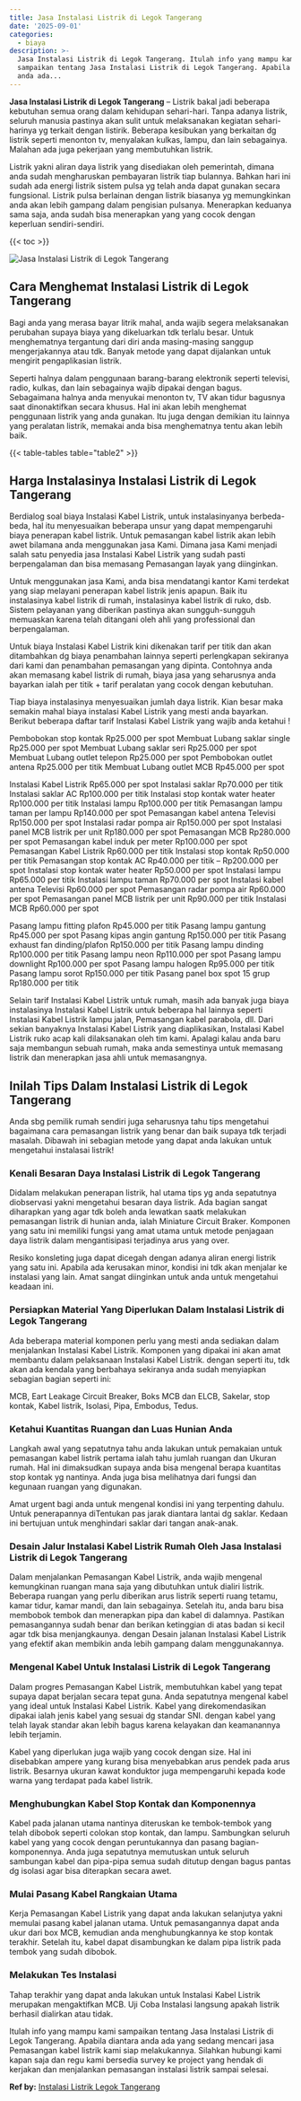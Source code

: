 ```yaml
---
title: Jasa Instalasi Listrik di Legok Tangerang
date: '2025-09-01'
categories:
  - biaya
description: >-
  Jasa Instalasi Listrik di Legok Tangerang. Itulah info yang mampu kami
  sampaikan tentang Jasa Instalasi Listrik di Legok Tangerang. Apabila diantara
  anda ada...
---
```


**Jasa Instalasi Listrik di Legok Tangerang** – Listrik bakal jadi beberapa kebutuhan semua orang dalam kehidupan sehari-hari. Tanpa adanya listrik, seluruh manusia pastinya akan sulit untuk melaksanakan kegiatan sehari-harinya yg terkait dengan listirik. Beberapa kesibukan yang berkaitan dg listrik seperti menonton tv, menyalakan kulkas, lampu, dan lain sebagainya. Malahan ada juga pekerjaan yang membutuhkan listrik.

Listrik yakni aliran daya listrik yang disediakan oleh pemerintah, dimana anda sudah mengharuskan pembayaran listrik tiap bulannya. Bahkan hari ini sudah ada energi listrik sistem pulsa yg telah anda dapat gunakan secara fungsional. Listrik pulsa berlainan dengan listrik biasanya yg memungkinkan anda akan lebih gampang dalam pengisian pulsanya. Menerapkan keduanya sama saja, anda sudah bisa menerapkan yang yang cocok dengan keperluan sendiri-sendiri.

{{< toc >}}

![Jasa Instalasi Listrik di Legok Tangerang](/images/instalasi-listrik-murah35.png)

## Cara Menghemat Instalasi Listrik di Legok Tangerang

Bagi anda yang merasa bayar litrik mahal, anda wajib segera melaksanakan perubahan supaya biaya yang dikeluarkan tdk terlalu besar. Untuk menghematnya tergantung dari diri anda masing-masing sanggup mengerjakannya atau tdk. Banyak metode yang dapat dijalankan untuk mengirit pengaplikasian listrik.

Seperti halnya dalam penggunaan barang-barang elektronik seperti televisi, radio, kulkas, dan lain sebagainya wajib dipakai dengan bagus. Sebagaimana halnya anda menyukai menonton tv, TV akan tidur bagusnya saat dinonaktifkan secara khusus. Hal ini akan lebih menghemat penggunaan listrik yang anda gunakan. Itu juga dengan demikian itu lainnya yang peralatan listrik, memakai anda bisa menghematnya tentu akan lebih baik.

{{< table-tables table="table2" >}}

## Harga Instalasinya Instalasi Listrik di Legok Tangerang

Berdialog soal biaya Instalasi Kabel Listrik, untuk instalasinyanya berbeda-beda, hal itu menyesuaikan beberapa unsur yang dapat mempengaruhi biaya penerapan kabel listrik. Untuk pemasangan kabel listrik akan lebih awet bilamana anda menggunakan jasa Kami. Dimana jasa Kami menjadi salah satu penyedia jasa Instalasi Kabel Listrik yang sudah pasti berpengalaman dan bisa memasang Pemasangan layak yang diinginkan.

Untuk menggunakan jasa Kami, anda bisa mendatangi kantor Kami terdekat yang siap melayani penerapan kabel listrik jenis apapun. Baik itu instalasinya kabel listrik di rumah, instalasinya kabel listrik di ruko, dsb. Sistem pelayanan yang diberikan pastinya akan sungguh-sungguh memuaskan karena telah ditangani oleh ahli yang professional dan berpengalaman.

Untuk biaya Instalasi Kabel Listrik kini dikenakan tarif per titik dan akan ditambahkan dg biaya penambahan lainnya seperti perlengkapan sekiranya dari kami dan penambahan pemasangan yang dipinta. Contohnya anda akan memasang kabel listrik di rumah, biaya jasa yang seharusnya anda bayarkan ialah per titik + tarif peralatan yang cocok dengan kebutuhan.

Tiap biaya instalasinya menyesuaikan jumlah daya listrik. Kian besar maka semakin mahal biaya instalasi Kabel Listrik yang mesti anda bayarkan. Berikut beberapa daftar tarif Instalasi Kabel Listrik yang wajib anda ketahui !

Pembobokan stop kontak Rp25.000 per spot Membuat Lubang saklar single Rp25.000 per spot Membuat Lubang saklar seri Rp25.000 per spot Membuat Lubang outlet telepon Rp25.000 per spot Pembobokan outlet antena Rp25.000 per titik Membuat Lubang outlet MCB Rp45.000 per spot

Instalasi Kabel Listrik Rp65.000 per spot Instalasi saklar Rp70.000 per titik Instalasi saklar AC Rp100.000 per titik Instalasi stop kontak water heater Rp100.000 per titik Instalasi lampu Rp100.000 per titik Pemasangan lampu taman per lampu Rp140.000 per spot Pemasangan kabel antena Televisi Rp150.000 per spot Instalasi radar pompa air Rp150.000 per spot Instalasi panel MCB listrik per unit Rp180.000 per spot Pemasangan MCB Rp280.000 per spot Pemasangan kabel induk per meter Rp100.000 per spot Pemasangan Kabel Listrik Rp60.000 per titik Instalasi stop kontak Rp50.000 per titik Pemasangan stop kontak AC Rp40.000 per titik – Rp200.000 per spot Instalasi stop kontak water heater Rp50.000 per spot Instalasi lampu Rp65.000 per titik Instalasi lampu taman Rp70.000 per spot Instalasi kabel antena Televisi Rp60.000 per spot Pemasangan radar pompa air Rp60.000 per spot Pemasangan panel MCB listrik per unit Rp90.000 per titik Instalasi MCB Rp60.000 per spot

Pasang lampu fitting plafon Rp45.000 per titik Pasang lampu gantung Rp45.000 per spot Pasang kipas angin gantung Rp150.000 per titik Pasang exhaust fan dinding/plafon Rp150.000 per titik Pasang lampu dinding Rp100.000 per titik Pasang lampu neon Rp110.000 per spot Pasang lampu downlight Rp100.000 per spot Pasang lampu halogen Rp95.000 per titik Pasang lampu sorot Rp150.000 per titik Pasang panel box spot 15 grup Rp180.000 per titik

Selain tarif Instalasi Kabel Listrik untuk rumah, masih ada banyak juga biaya instalasinya Instalasi Kabel Listrik untuk beberapa hal lainnya seperti Instalasi Kabel Listrik lampu jalan, Pemasangan kabel parabola, dll. Dari sekian banyaknya Instalasi Kabel Listrik yang diaplikasikan, Instalasi Kabel Listrik ruko acap kali dilaksanakan oleh tim kami. Apalagi kalau anda baru saja membangun sebuah rumah, maka anda semestinya untuk memasang listrik dan menerapkan jasa ahli untuk memasangnya.

## Inilah Tips Dalam Instalasi Listrik di Legok Tangerang


Anda sbg pemilik rumah sendiri juga seharusnya tahu tips mengetahui bagaimana cara pemasangan listrik yang benar dan baik supaya tdk terjadi masalah. Dibawah ini sebagian metode yang dapat anda lakukan untuk mengetahui instalasai listrik!

### Kenali Besaran Daya Instalasi Listrik di Legok Tangerang

Didalam melakukan penerapan listrik, hal utama tips yg anda sepatutnya diobservasi yakni mengetahui besaran daya listrik. Ada bagian sangat diharapkan yang agar tdk boleh anda lewatkan saatk melakukan pemasangan listrik di hunian anda, ialah Miniature Circuit Braker. Komponen yang satu ini memiliki fungsi yang amat utama untuk metode penjagaan daya listrik dalam mengantisipasi terjadinya arus yang over.

Resiko konsleting juga dapat dicegah dengan adanya aliran energi listrik yang satu ini. Apabila ada kerusakan minor, kondisi ini tdk akan menjalar ke instalasi yang lain. Amat sangat diinginkan untuk anda untuk mengetahui keadaan ini.

### Persiapkan Material Yang Diperlukan Dalam Instalasi Listrik di Legok Tangerang

Ada beberapa material komponen perlu yang mesti anda sediakan dalam menjalankan Instalasi Kabel Listrik. Komponen yang dipakai ini akan amat membantu dalam pelaksanaan Instalasi Kabel Listrik. dengan seperti itu, tdk akan ada kendala yang berbahaya sekiranya anda sudah menyiapkan sebagian bagian seperti ini:

MCB, Eart Leakage Circuit Breaker, Boks MCB dan ELCB, Sakelar, stop kontak, Kabel listrik, Isolasi, Pipa, Embodus, Tedus.

### Ketahui Kuantitas Ruangan dan Luas Hunian Anda

Langkah awal yang sepatutnya tahu anda lakukan untuk pemakaian untuk pemasangan kabel listrik pertama ialah tahu jumlah ruangan dan Ukuran rumah. Hal ini dimaksudkan supaya anda bisa mengenal berapa kuantitas stop kontak yg nantinya. Anda juga bisa melihatnya dari fungsi dan kegunaan ruangan yang digunakan.

Amat urgent bagi anda untuk mengenal kondisi ini yang terpenting dahulu. Untuk penerapannya diTentukan pas jarak diantara lantai dg saklar. Kedaan ini bertujuan untuk menghindari saklar dari tangan anak-anak.

### Desain Jalur Instalasi Kabel Listrik Rumah Oleh Jasa Instalasi Listrik di Legok Tangerang

Dalam menjalankan Pemasangan Kabel Listrik, anda wajib mengenal kemungkinan ruangan mana saja yang dibutuhkan untuk dialiri listrik. Beberapa ruangan yang perlu diberikan arus listrik seperti ruang tetamu, kamar tidur, kamar mandi, dan lain sebagainya. Setelah itu, anda baru bisa membobok tembok dan menerapkan pipa dan kabel di dalamnya. Pastikan pemasangannya sudah benar dan berikan ketinggian di atas badan si kecil agar tdk bisa menjangkaunya. dengan Desain jalanan Instalasi Kabel Listrik yang efektif akan membikin anda lebih gampang dalam menggunakannya.

### Mengenal Kabel Untuk Instalasi Listrik di Legok Tangerang

Dalam progres Pemasangan Kabel Listrik, membutuhkan kabel yang tepat supaya dapat berjalan secara tepat guna. Anda sepatutnya mengenal kabel yang ideal untuk Instalasi Kabel Listrik. Kabel yang direkomendasikan dipakai ialah jenis kabel yang sesuai dg standar SNI. dengan kabel yang telah layak standar akan lebih bagus karena kelayakan dan keamanannya lebih terjamin.

Kabel yang diperlukan juga wajib yang cocok dengan size. Hal ini disebabkan ampere yang kurang bisa menyebabkan arus pendek pada arus listrik. Besarnya ukuran kawat konduktor juga mempengaruhi kepada kode warna yang terdapat pada kabel listrik.

### Menghubungkan Kabel Stop Kontak dan Komponennya

Kabel pada jalanan utama nantinya diteruskan ke tembok-tembok yang telah dibobok seperti colokan stop kontak, dan lampu. Sambungkan seluruh kabel yang yang cocok dengan peruntukannya dan pasang bagian-komponennya. Anda juga sepatutnya memutuskan untuk seluruh sambungan kabel dan pipa-pipa semua sudah ditutup dengan bagus pantas dg isolasi agar bisa diterapkan secara awet.

### Mulai Pasang Kabel Rangkaian Utama

Kerja Pemasangan Kabel Listrik yang dapat anda lakukan selanjutya yakni memulai pasang kabel jalanan utama. Untuk pemasangannya dapat anda ukur dari box MCB, kemudian anda menghubungkannya ke stop kontak terakhir. Setelah itu, kabel dapat disambungkan ke dalam pipa listrik pada tembok yang sudah dibobok.

### Melakukan Tes Instalasi

Tahap terakhir yang dapat anda lakukan untuk Instalasi Kabel Listrik merupakan mengaktifkan MCB. Uji Coba Instalasi langsung apakah listrik berhasil dialirkan atau tidak.

Itulah info yang mampu kami sampaikan tentang Jasa Instalasi Listrik di Legok Tangerang. Apabila diantara anda ada yang sedang mencari jasa Pemasangan kabel listrik kami siap melakukannya. Silahkan hubungi kami kapan saja dan regu kami bersedia survey ke project yang hendak di kerjakan dan menjalankan pemasangan instalasi listrik sampai selesai.

**Ref by:** [Instalasi Listrik Legok Tangerang](https://id.wikipedia.org/wiki/Instalasi)
